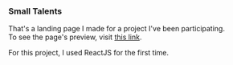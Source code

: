 ### Small Talents 

That's a landing page I made for a project I've been participating.\
To see the page's preview, visit [this link](https://git-smalltalents.netlify.com).

For this project, I used ReactJS for the first time.
